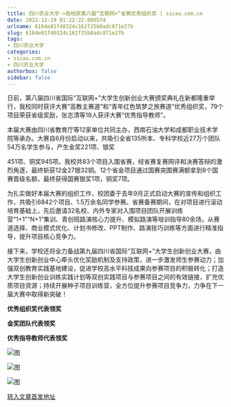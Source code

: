 ```yaml
---
title: 四川农业大学->我校获第八届“互联网+”省赛优秀组织奖 | sicau.com.cn
date: 2022-12-19 01:22:22.666574
urlname: 6164e81f40324c162f25b0adc871e27b
slug: 6164e81f40324c162f25b0adc871e27b
tags: 
- 四川农业大学
categories:
- sicau.com.cn
- 四川农业大学
authorbox: false
sidebar: false
---
```

日前，第八届四川省国际“互联网+”大学生创新创业大赛颁奖典礼在新都隆重举行，我校同时获评大赛“高教主赛道”和“青年红色筑梦之旅赛道”优秀组织奖，79个项目荣获省级奖励，张志清等19人获评大赛“优秀指导教师”。

本届大赛由四川省教育厅等12家单位共同主办，西南石油大学和成都职业技术学院等承办。大赛自6月份启动以来，共吸引全省135所本、专科学校近27万个团队54万名学生参与，产生金奖221项、银奖
<!--more-->
451项、铜奖945项。我校共83个项目入围省赛，经省赛复赛网评和决赛答辩的激烈角逐，最终斩获12金27银32铜。12个省金项目通过国赛突围赛满额拿到8个国赛晋级名额，最终获得国赛银奖1项，铜奖7项。

为扎实做好本届大赛的组织工作，校团委于去年9月正式启动大赛的宣传和组织工作，共吸引6842个项目、1.5万余名同学参赛。省赛备赛期间，在对项目进行滚动培育基础上，先后邀请32名校、内外专家对入围项目团队开展训练营“1+1”“N+1”集训、青创班路演核心力提升、模拟路演等培训指导80余场，从赛道选择、商业模式优化、计划书修改、PPT制作、路演技巧训练等方面进行精准指导，提升项目核心竞争力。

接下来，学校还将全力备战第九届四川省国际“互联网+”大学生创新创业大赛，由大学生创新创业中心牵头优化奖励机制及支持政策，进一步激发师生参赛动力；加强双创教育实践基地建设，促进学校高水平科技成果向参赛项目的积极转化；打造大学生创新创业训练实践计划等双创实践项目与参赛项目之间的有效链接，扩充优质项目资源；持续开展种子项目训练营，全方位提升参赛项目竞争力，力争在下一届大赛中取得新突破！

**优秀组织奖代表领奖**

**金奖团队代表领奖**

**优秀指导教师代表领奖**

![图](https://news.sicau.edu.cn/__local/F/39/84/E2147480E42850F626ECF2B2F10_B952CF51_18B72.jpg)

![图](https://news.sicau.edu.cn/__local/4/03/55/7FBB0E26BCE916E24A361CCE400_6C86208E_135EDC.png)

![图](https://news.sicau.edu.cn/__local/B/C1/B5/3ABF3CEB62206543484C2853F82_E9084893_1E99B.jpg)

[转入文章首发地址](https://news.sicau.edu.cn/info/1078/70651.htm)